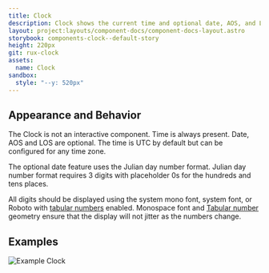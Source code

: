 ```yaml
---
title: Clock
description: Clock shows the current time and optional date, AOS, and LOS timers. It will typically be positioned on the Global Status Bar.
layout: project:layouts/component-docs/component-docs-layout.astro
storybook: components-clock--default-story
height: 220px
git: rux-clock
assets:
  name: Clock
sandbox:
  style: "--y: 520px"
---
```


## Appearance and Behavior

The Clock is not an interactive component. Time is always present. Date, AOS and LOS are optional. The time is UTC by default but can be configured for any time zone.

The optional date feature uses the Julian day number format. Julian day number format requires 3 digits with placeholder 0s for the hundreds and tens places.

All digits should be displayed using the system mono font, system font, or Roboto with [tabular numbers](https://developer.mozilla.org/en-US/docs/Web/CSS/font-variant-numeric) enabled. Monospace font and [Tabular number](https://www.fonts.com/content/learning/fontology/level-3/numbers/proportional-vs-tabular-figures) geometry ensure that the display will not jitter as the numbers change.

## Examples

![Example Clock](/img/components/clock-roboto-mono.png "Example Clock")

